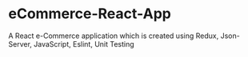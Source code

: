 # eCommerce-React-App
A React e-Commerce application which is created using Redux, Json-Server, JavaScript, Eslint, Unit Testing 

